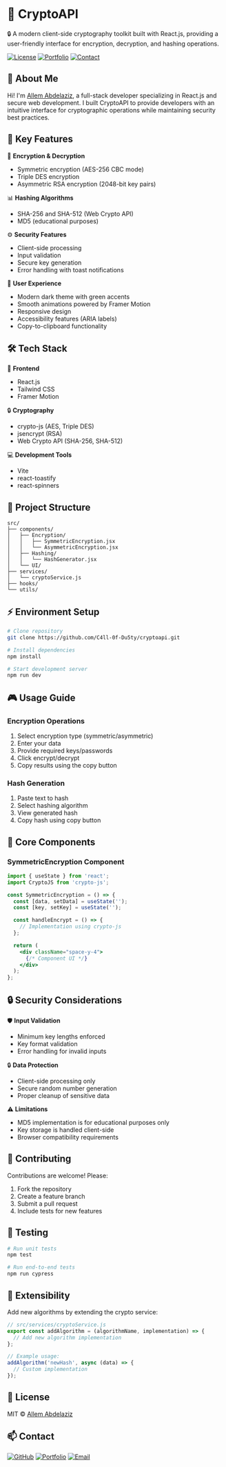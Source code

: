 # 🚀 CryptoAPI
🔒 A modern client-side cryptography toolkit built with React.js, providing a user-friendly interface for encryption, decryption, and hashing operations.

[![License](https://img.shields.io/github/license/allem-abdelaziz/cryptoapi)](LICENSE)
[![Portfolio](https://img.shields.io/badge/Portfolio-allem.pro-blue)](https://allem.pro/)
[![Contact](https://img.shields.io/badge/Gmail-allemhamed98%40gmail.com-red)](mailto:allemhamed98@gmail.com)

## 👋 About Me
Hi! I'm [Allem Abdelaziz](https://github.com/C4ll-0f-Du5ty), a full-stack developer specializing in React.js and secure web development. I built CryptoAPI to provide developers with an intuitive interface for cryptographic operations while maintaining security best practices.

## 🎯 Key Features
🔑 **Encryption & Decryption**
- Symmetric encryption (AES-256 CBC mode)
- Triple DES encryption
- Asymmetric RSA encryption (2048-bit key pairs)

📊 **Hashing Algorithms**
- SHA-256 and SHA-512 (Web Crypto API)
- MD5 (educational purposes)

⚙️ **Security Features**
- Client-side processing
- Input validation
- Secure key generation
- Error handling with toast notifications

🌟 **User Experience**
- Modern dark theme with green accents
- Smooth animations powered by Framer Motion
- Responsive design
- Accessibility features (ARIA labels)
- Copy-to-clipboard functionality

## 🛠️ Tech Stack
🧩 **Frontend**
- React.js
- Tailwind CSS
- Framer Motion

🔒 **Cryptography**
- crypto-js (AES, Triple DES)
- jsencrypt (RSA)
- Web Crypto API (SHA-256, SHA-512)

💻 **Development Tools**
- Vite
- react-toastify
- react-spinners

## 📁 Project Structure
```plaintext
src/
├── components/
│   ├── Encryption/
│   │   ├── SymmetricEncryption.jsx
│   │   └── AsymmetricEncryption.jsx
│   ├── Hashing/
│   │   └── HashGenerator.jsx
│   └── UI/
├── services/
│   └── cryptoService.js
├── hooks/
└── utils/
```

## ⚡ Environment Setup
```bash
# Clone repository
git clone https://github.com/C4ll-0f-Du5ty/cryptoapi.git

# Install dependencies
npm install

# Start development server
npm run dev
```

## 🎮 Usage Guide
### Encryption Operations
1. Select encryption type (symmetric/asymmetric)
2. Enter your data
3. Provide required keys/passwords
4. Click encrypt/decrypt
5. Copy results using the copy button

### Hash Generation
1. Paste text to hash
2. Select hashing algorithm
3. View generated hash
4. Copy hash using copy button

## 🧩 Core Components
### SymmetricEncryption Component
```jsx
import { useState } from 'react';
import CryptoJS from 'crypto-js';

const SymmetricEncryption = () => {
  const [data, setData] = useState('');
  const [key, setKey] = useState('');

  const handleEncrypt = () => {
    // Implementation using crypto-js
  };

  return (
    <div className="space-y-4">
      {/* Component UI */}
    </div>
  );
};
```

## 🔒 Security Considerations
🛡️ **Input Validation**
- Minimum key lengths enforced
- Key format validation
- Error handling for invalid inputs

🔒 **Data Protection**
- Client-side processing only
- Secure random number generation
- Proper cleanup of sensitive data

⚠️ **Limitations**
- MD5 implementation is for educational purposes only
- Key storage is handled client-side
- Browser compatibility requirements

## 👥 Contributing
Contributions are welcome! Please:
1. Fork the repository
2. Create a feature branch
3. Submit a pull request
4. Include tests for new features

## 🧪 Testing
```bash
# Run unit tests
npm test

# Run end-to-end tests
npm run cypress
```

## 🔨 Extensibility
Add new algorithms by extending the crypto service:

```javascript
// src/services/cryptoService.js
export const addAlgorithm = (algorithmName, implementation) => {
  // Add new algorithm implementation
};

// Example usage:
addAlgorithm('newHash', async (data) => {
  // Custom implementation
});
```

## 📜 License
MIT © [Allem Abdelaziz](https://github.com/C4ll-0f-Du5ty)

## 📫 Contact
[![GitHub](https://img.shields.io/badge/GitHub-C4ll--0f-Du5ty-blue)](https://github.com/C4ll-0f-Du5ty)
[![Portfolio](https://img.shields.io/badge/Portfolio-allem.pro-blue)](https://allem.pro/)
[![Email](https://img.shields.io/badge/Gmail-allemhamed98%40gmail.com-red)](mailto:allemhamed98@gmail.com)
